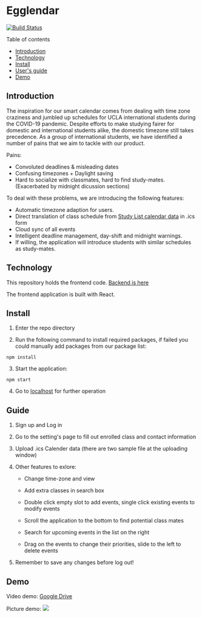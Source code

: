 # Egglendar

[![Build Status](https://travis-ci.org/Clumsyndicate/Smart-Calendar-Frontend.svg?branch=main)](https://travis-ci.org/Clumsyndicate/Smart-Calendar-Frontend)

Table of contents
  * [Introduction](#introduction)
  * [Technology](#technology)
  * [Install](#install)
  * [User's guide](#guide)
  * [Demo](#demo)

## Introduction

The inspiration for our smart calendar comes from dealing with time zone craziness and jumbled up schedules for UCLA international students during the COVID-19 pandemic. Despite efforts to make studying fairer for domestic and international students alike, the domestic timezone still takes precedence. As a group of international students, we have identified a number of pains that we aim to tackle with our product. 

Pains:
 - Convoluted deadlines & misleading dates
 - Confusing timezones + Daylight saving 
 - Hard to socialize with classmates, hard to find study-mates. (Exacerbated by midnight dicussion sections)

To deal with these problems, we are introducing the following features:
 - Automatic timezone adaption for users.
 - Direct translation of class schedule from [Study List calendar data](https://be.my.ucla.edu/studylist.aspx) in .ics form
 - Cloud sync of all events
 - Intelligent deadline management, day-shift and midnight warnings. 
 - If willing, the application will introduce students with similar schedules as study-mates.

## Technology 

This repository holds the frontend code. [Backend is here](https://github.com/Clumsyndicate/Smart-Calendar-backend)

The frontend application is built with React.

## Install
1. Enter the repo directory

2. Run the following command to install required packages, if failed you could manually add packages from our package list:
```shell
npm install
```

3. Start the application:
```shell
npm start
```

4. Go to [localhost](http://localhost:3000) for further operation
    
## Guide
1. Sign up and Log in 

2. Go to the setting's page to fill out enrolled class and contact information

3. Upload .ics Calender data (there are two sample file at the uploading window)

4. Other features to exlore:

   - Change time-zone and view
   
   - Add extra classes in search box
   
   - Double click empty slot to add events, single click existing events to modify events
   
   - Scroll the application to the bottom to find potential class mates
   
   - Search for upcoming events in the list on the right
   
   - Drag on the events to change their priorities, slide to the left to delete events

5. Remember to save any changes before log out!


## Demo
Video demo: [Google Drive](https://drive.google.com/file/d/1_t6Gnqz54lKaGFfyz4KL6iMkViSJuwAr/view?usp=sharing)

Picture demo:
![](https://github.com/Clumsyndicate/Smart-Calendar-Frontend/blob/main/egglenderlogin/src/calendar-layout/Demo.png)
